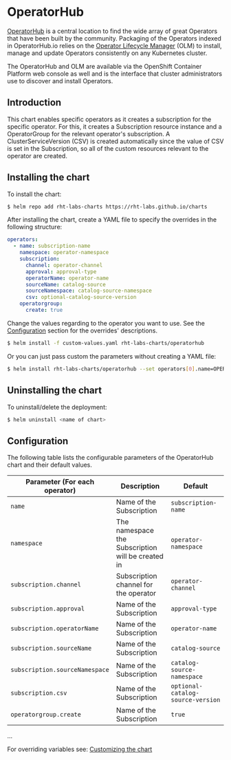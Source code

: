 
# OperatorHub

[OperatorHub](https://operatorhub.io/) is a central location to find the wide array of great Operators that have been built by the community. Packaging of the Operators indexed in OperatorHub.io relies on the  [Operator Lifecycle Manager](https://github.com/operator-framework/operator-lifecycle-manager) (OLM) to install, manage and update Operators consistently on any Kubernetes cluster.

The OperatorHub and OLM are available via the OpenShift Container Platform web console as well and is the interface that cluster administrators use to discover and install Operators.

## Introduction

This chart enables specific operators as it creates a subscription for the specific operator. For this, it creates a Subscription resource instance and a OperatorGroup for the relevant operator's subscription. A ClusterServiceVersion (CSV) is created automatically since the value of CSV is set in the Subscription, so all of the custom resources relevant to the operator are created.


## Installing the chart

To install the chart:

```bash
$ helm repo add rht-labs-charts https://rht-labs.github.io/charts
```
After installing the chart, create a YAML file to specify the overrides in the following structure:

```yaml
operators:
  - name: subscription-name
    namespace: operator-namespace
    subscription:
      channel: operator-channel
      approval: approval-type
      operatorName: operator-name
      sourceName: catalog-source
      sourceNamespace: catalog-source-namespace
      csv: optional-catalog-source-version
    operatorgroup:
      create: true
```

Change the values regarding to the operator you want to use. See the [Configuration](#configuration) section for the overrides' descriptions.

```bash
$ helm install -f custom-values.yaml rht-labs-charts/operatorhub
```
Or you can just pass custom the parameters without creating a YAML file:

```bash
$ helm install rht-labs-charts/operatorhub --set operators[0].name=OPERATOR_NAME,operators[0].namespace=OPERATOR_NAMESPACE ...
```

## Uninstalling the chart

To uninstall/delete the deployment:

```bash
$ helm uninstall <name of chart>
```

## <a name="configuration"></a>Configuration

The following table lists the configurable parameters of the OperatorHub chart and their default values.

| Parameter (For each operator)                             | Description                                                                  | Default                                        |
| ------------------------------------- | ---------------------------------------------------------------------------- | ---------------------------------------------- |
| `name`                        | Name of the Subscription                                                  | `subscription-name`                                          |
| `namespace`                        | The namespace the Subscription will be created in                                                 | `operator-namespace`                                          |
| `subscription.channel`                        | Subscription channel for the operator                                                 | `operator-channel`                                          |
| `subscription.approval`                        | Name of the Subscription                                                  | `approval-type`                                          |
| `subscription.operatorName`                        | Name of the Subscription                                                  | `operator-name`                                          |
| `subscription.sourceName`                        | Name of the Subscription                                                  | `catalog-source`                                          |
| `subscription.sourceNamespace`                        | Name of the Subscription                                                  | `catalog-source-namespace`                                          |
| `subscription.csv`                        | Name of the Subscription                                                  | `optional-catalog-source-version`                                          |
| `operatorgroup.create`                        | Name of the Subscription                                                  | `true`                                          |
...

For overriding variables see: [Customizing the chart](https://docs.helm.sh/using_helm/#customizing-the-chart-before-installing)

<!--stackedit_data:
eyJoaXN0b3J5IjpbLTExMDYyMTU0NTEsLTIwMzI3MjU4MDMsMT
c1ODkwNzIyMiwtMzQ2NjM4ODk4LC0xMjg4MzEzNjczLDM0MzMz
NzY4N119
-->